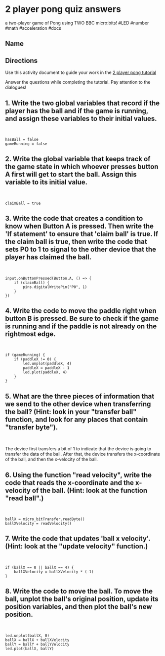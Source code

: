 # 2 player pong quiz answers

a two-player game of Pong using TWO BBC micro:bits! #LED #number #math #acceleration #docs

## Name

## Directions

Use this activity document to guide your work in the [2 player pong tutorial](/microbit/lessons/2-player-pong/tutorial)

Answer the questions while completing the tutorial. Pay attention to the dialogues!

## 1. Write the two global variables that record if the player has the ball and if the game is running, and assign these variables to their initial values.

<br/>

```
hasBall = false
gameRunning = false
```

## 2. Write the global variable that keeps track of the game state in which whoever presses button A first will get to start the ball. Assign this variable to its initial value.

<br/>

```
claimBall = true
```

## 3. Write the code that creates a condition to know when Button A is pressed. Then write the 'If statement' to ensure that 'claim ball' is true. If the claim ball is true, then write the code that sets P0 to 1 to signal to the other device that the player has claimed the ball.

<br/>

```
input.onButtonPressed(Button.A, () => {
    if (claimBall) {
        pins.digitalWritePin("P0", 1)
    }
})
```

## 4. Write the code to move the paddle right when button B is pressed. Be sure to check if the game is running and if the paddle is not already on the rightmost edge. 

<br/>

```
if (gameRunning) {
    if (paddleX != 0) {
        led.unplot(paddleX, 4)
        paddleX = paddleX - 1
        led.plot(paddleX, 4)
    }
}
```

## 5. What are the three pieces of information that we send to the other device when transferring the ball? (Hint: look in your "transfer ball" function, and look for any places that contain "transfer byte").

<br/>

The device first transfers a bit of 1 to indicate that the device is going to transfer the data of the ball. After that, the device transfers the x-coordinate of the ball, and then the x-velocity of the ball.

## 6. Using the function "read velocity", write the code that reads the x-coordinate and the x-velocity of the ball. (Hint: look at the function "read ball".)

<br/>

```
ballX = micro_bitTransfer.readByte()
ballXVelocity = readVelocity()
```

## 7. Write the code that updates 'ball x velocity'. (Hint: look at the "update velocity" function.)

<br/>

```
if (ballX == 0 || ballX == 4) {
    ballXVelocity = ballXVelocity * (-1)
}
```

## 8. Write the code to move the ball. To move the ball, unplot the ball's original position, update its position variables, and then plot the ball's new position.

<br/>

```
led.unplot(ballX, 0)
ballX = ballX + ballXVelocity
ballY = ballY + ballYVelocity
led.plot(ballX, ballY)
```

